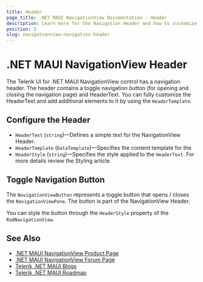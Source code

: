 ```yaml
---
title: Header
page_title: .NET MAUI NavigationView Documentation - Header
description: Learn more for the Navigation Header and how to customize its content.
position: 3
slug: navigationview-navigation-header
---
```


# .NET MAUI NavigationView Header

The Telerik UI for .NET MAUI NavigationView control has a navigation header. The header contains a toggle navigation button (for opening and closing the navigation page) and HeaderText. You can fully customize the HeaderText and add additional elements to it by using the `HeaderTemplate`.

## Configure the Header

* `HeaderText` (`string`)&mdash;Defines a simple text for the NavigationView Header.
* `HeaderTemplate` (`DataTemplate`)&mdash;Specifies the content template for the
* `HeaderStyle` (`string`)&mdash;Specifies the style applied to the `HeaderText`. For more details review the Styling article.

## Toggle Navigation Button

The `NavigationViewButton` represents a toggle button that opens / closes the `NavigationViewPane`. The button is part of the NavigationView Header. 

You can style the button through the `HeaderStyle` property of the `RadNavigationView`. 

## See Also

- [.NET MAUI NavigationView Product Page](https://www.telerik.com/maui-ui/navigationview)
- [.NET MAUI NavigationView Forum Page](https://www.telerik.com/forums/maui?tagId=1978)
- [Telerik .NET MAUI Blogs](https://www.telerik.com/blogs/mobile-net-maui)
- [Telerik .NET MAUI Roadmap](https://www.telerik.com/support/whats-new/maui-ui/roadmap)

